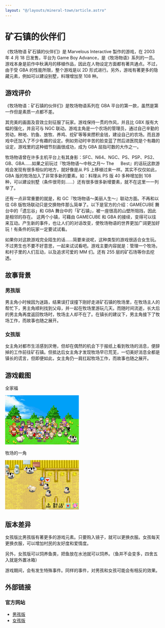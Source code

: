```yaml
---
layout: "@/layouts/mineral-town/article.astro"
---
```


# 矿石镇的伙伴们

《牧场物语 矿石镇的伙伴们》是 Marvelous Interactive 製作的游戏，在 2003 年 4 月 18 日发售，平台为 Game Boy
Advance，是《牧场物语》系列的一员。游戏本身是前作中秋满月的移植作品，因此在人物设定方面都有著共通点。不过，由于受 GBA 的性能所限，整个游戏是以 2D 形式进行。另外，游戏有著更多的隐藏元素，例如可以建设别墅，料理增加至 108 种。

## 游戏评价

《牧场物语：矿石镇的伙伴们》是牧场物语系列在 GBA 平台的第一款，虽然是第一作但是素质一点都不差。

其完美的画面及音效立刻征服了玩家。游戏保持一贯的作风，并且比 GBX 版有大幅的强化，并且可与 NGC 联动。游戏主角是一个农场的管理员，通过自己辛勤的劳动，种地、钓鱼、放牧、养鸡、挖矿等等来攒积金钱，建设自己的农场。而且游戏中还加入了不少有趣的设定。例如劳动时辛苦的脸变蓝了然后进医院是个有趣的设定，游戏里的这种细节刻画很成功，成为 GBA 屈指可数的大作之一。

牧场物语曾在许多主机平台上有其身影：SFC、N64、NGC、PS、PSP、PS2、GB、GBA……如果之前玩过『牧场物语～中秋之月～ The 　 Best』的话玩这款游戏会发现有很多相似的地方，就好像是从 PS 上移植过来一样。其实不仅仅如此，GBA 版的牧场加入了非常多新的要素。如：料理从 PS 版 40 多种增加到 108 种，可以建设别墅（条件很苛刻……）还有很多很多新增要素，就不在这里一一列举了。

还有一点非常重要的就是，和 GC『牧场物语～美丽人生～』联动方面。不再和以往 GB 版牧场联动只是交换物件那么简单了。以下是官方的介绍：GAMECUBE 舞台中的「遗忘谷」和 GBA 舞台中的「矿石镇」，被一座很高的山壁所阻挡，因此是相邻的存在。
这两个小镇，可藉由 GAMECUBE 和 GBA 的接续，变得可以往来互动。产生新的事件，也让人们的对话改变，使牧场物语的世界更加广阔更加好玩！有条件的玩家一定要试试看。

如果你对这款游戏完全陌生的话……简要来说呢，这种类型的游戏很适合女生玩。不过男生也不要不好意思，一起来试试看吧。游戏主要内容就是：管理一个牧场，和村子里的人们互动，以及追求可爱的 MM 们。还有 255 层的矿石场等你去挖透。

## 故事背景

### 男孩版

男主角小时候因为迷路，结果误打误撞下刚好走进矿石镇的牧场里，在牧场主人的帮忙下，男主角顺利找到父母，并一起在牧场里游玩几天。而随时间流逝，长大后的男主角再度返回牧场时，牧场主人却不在了。在镇长的建议下，男主角接下了牧场工作，而故事也随之展开。

### 女孩版

女主角对都市生活感到厌倦，但却在偶然的机会下于报纸上看到牧场的消息，便辞掉的工作前往矿石镇。但抵达后女主角才发现牧场早已荒芜，一切美好消息全都是镇长的谎言，但即便如此，女主角仍一肩扛起牧场工作，而故事也随之展开。

## 游戏截图

全家福

![全家福](__pic01.png)

牧场的一角

![牧场的一角](__pic02.png)

## 版本差异

女孩版比男孩版有著更多的游戏元素。只要购入镜子，就可以更换衣服。女孩每天更换衣服，可以增加村民的友好度和爱情度。

另外，女孩版可以饲养鱼类，把鱼放在水池就可以饲养。（鱼并不会变多，四舍五入就是外置冰箱）

游戏期间，会有发生特殊事件。同样的事件，对男孩和女孩可能会有相反的效果。

## 外部链接

### 官方网站

- [男孩版](http://www.bokumono.com/series/cube-gba/gba/index)
- [女孩版](http://www.bokumono.com/series/cube-gba-girl/gba/index)
